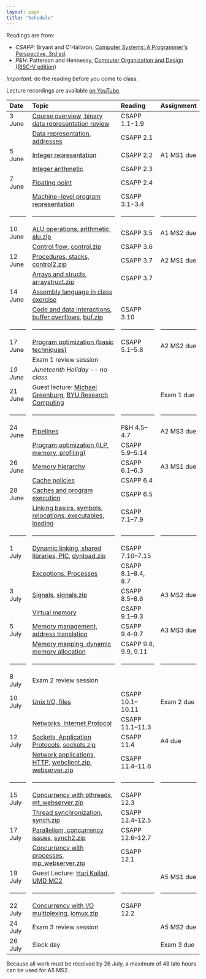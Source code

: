 ```yaml
---
layout: page
title: "Schedule"
---
```


Readings are from:
* *CSAPP:* Bryant and O'Hallaron, [Computer Systems: A Programmer's Perspective, 3rd ed](https://csapp.cs.cmu.edu/).
* *P&amp;H:* Patterson and Hennessy, [Computer Organization and Design (RISC-V edition)](https://learning.oreilly.com/library/view/computer-organization-and/9780128122761/)

*Important:* do the reading before you come to class.

Lecture recordings are available [on YouTube](https://youtube.com/playlist?list=PLoWf56ngDQXdmtmW9CG9Trdvse-fTkfxS&si=nQYClpBGkX0Yndkz).

| Date             | Topic                                                                                                        | Reading              | Assignment |
|:-----------------|:---------------------------------------------------------------------------------------------------|:---------------------|:-----------|
| 3 June           | [Course overview, binary data representation review](/lectures/lecture01-public.pdf)                         | CSAPP 1.1-1.9        |
|                  | [Data representation, addresses](/lectures/lecture02-public.pdf)                                             | CSAPP 2.1            |
| 5 June           | [Integer representation](/lectures/lecture03-public.pdf)                                                     | CSAPP 2.2            | A1 MS1 due |
|                  | [Integer arithmetic](/lectures/lecture04-public.pdf)                                                         | CSAPP 2.3            |
| 7 June           | [Floating point](/lectures/lecture05-public.pdf)                                                             | CSAPP 2.4            |
|                  | [Machine-level program representation](/lectures/lecture06-public.pdf)                                       | CSAPP 3.1-3.4        |
| <hr/> | <hr/> | <hr/> | <hr/> |
| 10 June          | [ALU operations, arithmetic,](/lectures/lecture07-public.pdf) [alu.zip](/lectures/alu.zip)                   | CSAPP 3.5            | A1 MS2 due |
|                  | [Control flow,](/lectures/lecture08-public.pdf) [control.zip](/lectures/control.zip)                         | CSAPP 3.6            |
| 12 June          | [Procedures, stacks,](/lectures/lecture09-public.pdf) [control2.zip](/lectures/control2.zip)                 | CSAPP 3.7            | A2 MS1 due |
|                  | [Arrays and structs,](/lectures/lecture10-public.pdf) [arraystruct.zip](/lectures/arraystruct.zip)           | CSAPP 3.7            |
| 14 June          | [Assembly language in class exercise](/lectures/assembly-exercise-public.pdf)                                |
|                  | [Code and data interactions, buffer overflows,](/lectures/lecture11-public.pdf) [buf.zip](/lectures/buf.zip) | CSAPP 3.10           |
| <hr/> | <hr/> | <hr/> | <hr/> |
| 17 June          | [Program optimization (basic techniques)](/lectures/lecture12-public.pdf)                                    | CSAPP 5.1–5.8        | A2 MS2 due |
|                  | Exam 1 review session                                                                                        |
| *19 June*        | *Juneteenth Holiday -- no class*                                                                             |
| 21 June          | Guest lecture: [Michael Greenburg,](mailto:michael_greenburg@byu.edu) [BYU Research Computing](https://rc.byu.edu/contact#staff_user_services) | | Exam 1 due |
| <hr/> | <hr/> | <hr/> | <hr/> |
| 24 June          | [Pipelines](/lectures/lecture13-public.pdf)                                                                  | P&amp;H 4.5–4.7      | A2 MS3 due |
|                  | [Program optimization (ILP, memory, profiling)](/lectures/lecture14-public.pdf)                              | CSAPP 5.9–5.14       |
| 26 June          | [Memory hierarchy](/lectures/lecture15-public.pdf)                                                           | CSAPP 6.1–6.3        | A3 MS1 due |
|                  | [Cache policies](/lectures/lecture16-public.pdf)                                                             | CSAPP 6.4            |
| 28 June          | [Caches and program execution](/lectures/lecture17-public.pdf)                                               | CSAPP 6.5            |
|                  | [Linking basics, symbols, relocations, executables, loading](/lectures/lecture18-public.pdf)                 | CSAPP 7.1–7.9        |
| <hr/> | <hr/> | <hr/> | <hr/> |
| 1 July           | [Dynamic linking, shared libraries, PIC,](/lectures/lecture19-public.pdf) [dynload.zip](/lectures/dynload.zip) | CSAPP 7.10–7.15      |
|                  | [Exceptions, Processes](/lectures/lecture20-public.pdf)                                                      | CSAPP 8.1–8.4, 8.7   |
| 3 July           | [Signals,](/lectures/lecture21-public.pdf) [signals.zip](/lectures/signals.zip)                              | CSAPP 8.5–8.6        | A3 MS2 due |
|                  | [Virtual memory](/lectures/lecture22-public.pdf)                                                             | CSAPP 9.1–9.3        |
| 5 July           | [Memory management, address translation](/lectures/lecture23-public.pdf)                                     | CSAPP 9.4–9.7        | A3 MS3 due |
|                  | [Memory mapping, dynamic memory allocation](/lectures/lecture24-public.pdf)                                  | CSAPP 9.8, 9.9, 9.11 |
| <hr/> | <hr/> | <hr/> | <hr/> |
| 8 July           | Exam 2 review session                                                                                        |
| 10 July          | [Unix I/O, files](/lectures/lecture25-public.pdf)                                                            | CSAPP 10.1–10.11     | Exam 2 due |
|                  | [Networks, Internet Protocol](/lectures/lecture26-public.pdf)                                                | CSAPP 11.1–11.3      |
| 12 July          | [Sockets, Application Protocols,](/lectures/lecture27-public.pdf) [sockets.zip](/lectures/sockets.zip)       | CSAPP 11.4           | A4 due     |
|                  | [Network applications, HTTP,](/lectures/lecture28-public.pdf) [webclient.zip,](/lectures/webclient.zip) [webserver.zip](/lectures/webserver.zip)     | CSAPP 11.4–11.6      |
| <hr/> | <hr/> | <hr/> | <hr/> |
| 15 July          | [Concurrency with pthreads,](/lectures/lecture29-public.pdf) [mt_webserver.zip](/lectures/mt_webserver.zip)  | CSAPP 12.3           |
|                  | [Thread synchronization,](/lectures/lecture30-public.pdf) [synch.zip](/lectures/synch.zip)                   | CSAPP 12.4–12.5      |
| 17 July          | [Parallelism, concurrency issues,](/lectures/lecture31-public.pdf) [synch2.zip](/lectures/synch2.zip)        | CSAPP 12.6–12.7      |
|                  | [Concurrency with processes,](/lectures/lecture32-public.pdf) [mp_webserver.zip](/lectures/mp_webserver.zip) | CSAPP 12.1           |
| 19 July          | Guest Lecture: [Hari Kailad,](https://hkailad.com) [UMD MC2](https://cyber.umd.edu) | | A5 MS1 due |
| <hr/> | <hr/> | <hr/> | <hr/> |
| 22 July          | [Concurrency with I/O multiplexing,](/lectures/lecture33-public.pdf) [iomux.zip](/lectures/iomux.zip)        | CSAPP 12.2           |
| 24 July          | Exam 3 review session                                                                                        |                      | A5 MS2 due |
| 26 July          | Slack day                                                                                                    |                      | Exam 3 due |

<p class="footnote">Because all work must be received by 26 July, a maximum of 48 late hours can be used for A5 MS2.</p>